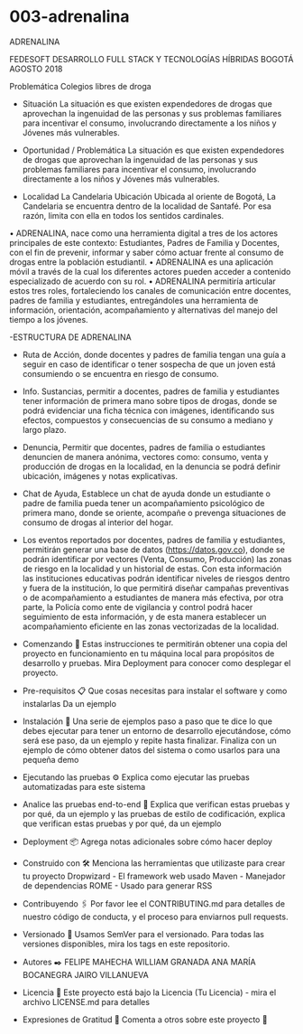 # 003-adrenalina

ADRENALINA

FEDESOFT 
DESARROLLO FULL STACK Y TECNOLOGÍAS HÍBRIDAS 
BOGOTÁ 
AGOSTO 2018

Problemática 
Colegios libres de droga 

- Situación 
La situación es que existen expendedores de drogas que aprovechan la ingenuidad de las personas y sus problemas familiares para incentivar
el consumo, involucrando directamente a los niños y Jóvenes más vulnerables. 

- Oportunidad / Problemática 
La situación es que existen expendedores de drogas que aprovechan la ingenuidad de las personas y sus problemas familiares para incentivar 
el consumo, involucrando directamente a los niños y Jóvenes más vulnerables.
- Localidad La Candelaria 
Ubicación 
Ubicada al oriente de Bogotá, La Candelaria se encuentra dentro de la localidad de Santafé. Por esa razón, limita con ella en todos los 
sentidos cardinales.

•	ADRENALINA, nace como una herramienta digital a tres de los actores principales de este contexto: Estudiantes, Padres de Familia y Docentes,
con el fin de prevenir, informar y saber cómo actuar frente al consumo de drogas entre la población estudiantil. 
•	ADRENALINA es una aplicación móvil a través de la cual los diferentes actores pueden acceder a contenido especializado de acuerdo con 
su rol.
•	ADRENALINA permitiría articular estos tres roles, fortaleciendo los canales de comunicación entre docentes, padres de familia y estudiantes,
entregándoles una herramienta de información, orientación, acompañamiento y alternativas del manejo del tiempo a los jóvenes.

-ESTRUCTURA DE ADRENALINA
- Ruta de Acción, donde docentes y padres de familia tengan una guía a seguir en caso de identificar o tener sospecha de que un joven 
está consumiendo o se encuentra en riesgo de consumo. 
- Info. Sustancias, permitir a docentes, padres de familia y estudiantes tener información de primera mano sobre tipos de drogas, donde 
se podrá evidenciar una ficha técnica con imágenes, identificando sus efectos, compuestos y consecuencias de su consumo a mediano y largo
plazo. 
- Denuncia,  Permitir que docentes, padres de familia o estudiantes denuncien de manera anónima, vectores como: consumo, venta y producción 
de drogas en la localidad, en la denuncia se podrá definir ubicación, imágenes y notas explicativas. 
- Chat de Ayuda, Establece un chat de ayuda donde un estudiante o padre de familia pueda tener un acompañamiento psicológico de primera mano,
donde se oriente, acompañe o prevenga situaciones de consumo de drogas al interior del hogar. 

- Los eventos reportados por docentes, padres de familia y estudiantes, permitirán generar una base de datos (https://datos.gov.co), donde
se podrán identificar por vectores (Venta, Consumo, Producción) las zonas de riesgo en la localidad y un historial de estas. Con esta 
información las instituciones educativas podrán identificar niveles de riesgos dentro y fuera de la institución, lo que permitirá diseñar 
campañas preventivas o de acompañamiento a estudiantes de manera más efectiva, por otra parte, la Policía como ente de vigilancia y control 
podrá hacer seguimiento de esta información, y de esta manera establecer un acompañamiento eficiente en las zonas vectorizadas de la localidad. 

- Comenzando 🚀
Estas instrucciones te permitirán obtener una copia del proyecto en funcionamiento en tu máquina local para propósitos de desarrollo y 
pruebas.
Mira Deployment para conocer como desplegar el proyecto.

- Pre-requisitos 📋
Que cosas necesitas para instalar el software y como instalarlas
Da un ejemplo

- Instalación 🔧
Una serie de ejemplos paso a paso que te dice lo que debes ejecutar para tener un entorno de desarrollo ejecutándose, cómo será ese paso,
da un ejemplo y repite hasta finalizar.
Finaliza con un ejemplo de cómo obtener datos del sistema o como usarlos para una pequeña demo

- Ejecutando las pruebas ⚙️
Explica como ejecutar las pruebas automatizadas para este sistema

- Analice las pruebas end-to-end 🔩
Explica que verifican estas pruebas y por qué, da un ejemplo y las pruebas de estilo de codificación, explica que verifican estas pruebas
y por qué, da un ejemplo

- Deployment 📦
Agrega notas adicionales sobre cómo hacer deploy

- Construido con 🛠️
Menciona las herramientas que utilizaste para crear tu proyecto
Dropwizard - El framework web usado
Maven - Manejador de dependencias
ROME - Usado para generar RSS

- Contribuyendo 🖇️
Por favor lee el CONTRIBUTING.md para detalles de nuestro código de conducta, y el proceso para enviarnos pull requests.

- Versionado 📌
Usamos SemVer para el versionado. Para todas las versiones disponibles, mira los tags en este repositorio.

- Autores ✒️
FELIPE MAHECHA
WILLIAM GRANADA
ANA MARÍA BOCANEGRA
JAIRO VILLANUEVA

- Licencia 📄
Este proyecto está bajo la Licencia (Tu Licencia) - mira el archivo LICENSE.md para detalles

- Expresiones de Gratitud 🎁
Comenta a otros sobre este proyecto 📢
